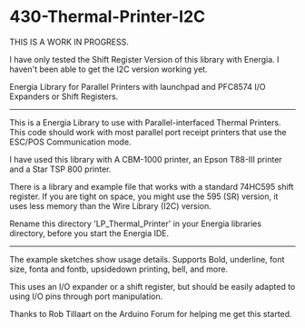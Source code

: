 430-Thermal-Printer-I2C
===================

  THIS IS A WORK IN PROGRESS. 

I have only tested the Shift Register Version of this library with Energia. I haven't
been able to get the I2C version working yet. 

Energia Library for Parallel Printers with  launchpad and PFC8574 I/O Expanders or Shift Registers.
___________________________________________________________________________
 
This is a Energia Library to use with Parallel-interfaced Thermal Printers. 
This code should work with most parallel port receipt printers that use the ESC/POS Communication mode. 

I have used this library with A CBM-1000 printer, an Epson T88-III printer and a 
Star TSP 800 printer. 

There is a library and example file that works with a standard 74HC595 shift
register. If you are tight on space, you might use the 595 (SR) version, it uses less memory
than the Wire Library (I2C) version. 

Rename this directory 'LP_Thermal_Printer' in your Energia libraries directory, before you 
start the Energia IDE. 


---------------------------------------

The example sketches show usage details. Supports Bold, underline, font size, fonta and fontb, 
upsidedown printing, bell, and more. 

This uses an I/O expander or a shift register, but should be easily adapted to using I/O pins through port manipulation. 

Thanks to Rob Tillaart on the Arduino Forum for helping me get this started. 

